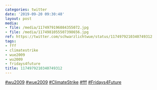 ```yaml
---
categories: twitter
date: '2019-09-20 09:30:48'
layout: post
media:
- file: /media/1174979196084355072.jpg
- file: /media/1174981055507398656.jpg
ref: https://twitter.com/schwarzlichtwue/status/1174979210340749312
tags:
- fff
- climatestrike
- wue2009
- wu2009
- fridays4future
title: 1174979210340749312
---
```

[#wu2009](/t/wu2009) [#wue2009](/t/wue2009) [#ClimateStrike](/t/climatestrike) [#fff](/t/fff) [#Fridays4Future](/t/fridays4future) 